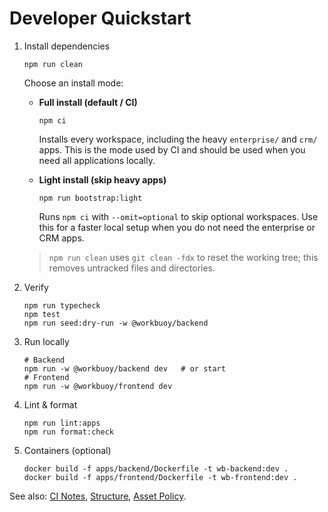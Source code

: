 Developer Quickstart
====================

1. Install dependencies
   ```
   npm run clean
   ```
   Choose an install mode:

   - **Full install (default / CI)**
     ```
     npm ci
     ```
     Installs every workspace, including the heavy `enterprise/` and `crm/` apps. This is the mode used by CI and should be used when you need all applications locally.

   - **Light install (skip heavy apps)**
     ```
     npm run bootstrap:light
     ```
     Runs `npm ci` with `--omit=optional` to skip optional workspaces. Use this for a faster local setup when you do not need the enterprise or CRM apps.

   > `npm run clean` uses `git clean -fdx` to reset the working tree; this removes untracked files and directories.

2. Verify
   ```
   npm run typecheck
   npm test
   npm run seed:dry-run -w @workbuoy/backend
   ```

3. Run locally
   ```
   # Backend
   npm run -w @workbuoy/backend dev   # or start
   # Frontend
   npm run -w @workbuoy/frontend dev
   ```

4. Lint & format
   ```
   npm run lint:apps
   npm run format:check
   ```

5. Containers (optional)
   ```
   docker build -f apps/backend/Dockerfile -t wb-backend:dev .
   docker build -f apps/frontend/Dockerfile -t wb-frontend:dev .
   ```

See also: [CI Notes](CI_NOTES.md), [Structure](STRUCTURE.md), [Asset Policy](ASSET_POLICY.md).
